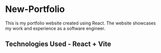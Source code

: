 # New-Portfolio

This is my portfolio website created using React. The website showcases my work and experience as a software engineer.

## Technologies Used - React + Vite
